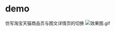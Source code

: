 # demo
仿写淘宝天猫商品页与图文详情页的切换
![效果图.gif](http://upload-images.jianshu.io/upload_images/5702624-cb87597790c592af.gif?imageMogr2/auto-orient/strip)
